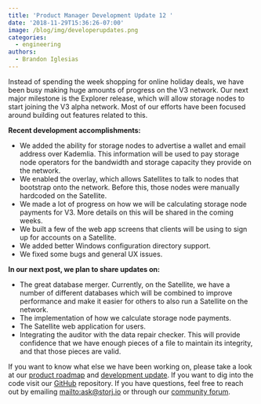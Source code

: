 ```yaml
---
title: 'Product Manager Development Update 12 '
date: '2018-11-29T15:36:26-07:00'
image: /blog/img/developerupdates.png
categories:
  - engineering
authors:
  - Brandon Iglesias
---
```

Instead of spending the week shopping for online holiday deals, we have been busy making huge amounts of progress on the V3 network. Our next major milestone is the Explorer release, which will allow storage nodes to start joining the V3 alpha network. Most of our efforts have been focused around building out features related to this. 

**Recent development accomplishments:**

* We added the ability for storage nodes to advertise a wallet and email address over Kademlia. This information will be used to pay storage node operators for the bandwidth and storage capacity they provide on the network.  
* We enabled the overlay, which allows Satellites to talk to nodes that bootstrap onto the network. Before this, those nodes were manually hardcoded on the Satellite.  
* We made a lot of progress on how we will be calculating storage node payments for V3. More details on this will be shared in the coming weeks.   
* We built a few of the web app screens that clients will be using to sign up for accounts on a Satellite. 
* We added better Windows configuration directory support. 
* We fixed some bugs and general UX issues.  

**In our next post, we plan to share updates on:**

* The great database merger. Currently, on the Satellite, we have a number of different databases which will be combined to improve performance and make it easier for others to also run a Satellite on the network.  
* The implementation of how we calculate storage node payments. 
* The Satellite web application for users.  
* Integrating the auditor with the data repair checker. This will provide confidence that we have enough pieces of a file to maintain its integrity, and that those pieces are valid.  

If you want to know what else we have been working on, please take a look at our [product roadmap](https://storjlabs.aha.io/published/01ee405b4bd8d14208c5256d70d73a38?page=1) and [development update](https://storj.io/blog/2018/11/product-manager-development-update-11/). If you want to dig into the code visit our [GitHub](https://github.com/storj/storj) repository. If you have questions, feel free to reach out by emailing <mailto:ask@storj.io> or through our [community forum](https://community.storj.io/).
